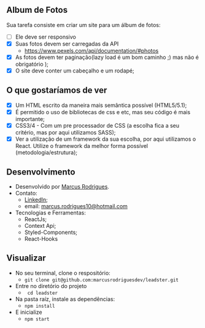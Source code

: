 ## Album de Fotos

Sua tarefa consiste em criar um site para um álbum de fotos:
- [ ] Ele deve ser responsivo
- [x] Suas fotos devem ser carregadas da API
  - https://www.pexels.com/api/documentation/#photos
- [x] As fotos devem ter paginação(lazy load é um bom caminho ;) mas não é obrigatório ); 
- [x] O site deve conter um cabeçalho e um rodapé;

## O que gostaríamos de ver

- [x] Um HTML escrito da maneira mais semântica possível (HTML5/5.1);
- [x] É permitido o uso de bibliotecas de css e etc, mas seu código é mais importante;
- [x] CSS3/4 - Com um pre processador de CSS (a escolha fica a seu critério, mas por aqui utilizamos SASS);
- [x] Ver a utilização de um framework da sua escolha, por aqui utilizamos o React. Utilize o framework da melhor forma possível (metodologia/estrutura);

## Desenvolvimento

- Desenvolvido por <a href="https://www.linkedin.com/in/marcusrodriguesdev/" target="_blank" rel="noreferrer">Marcus Rodrigues</a>.
- Contato:
  - <a href="https://www.linkedin.com/in/marcusrodriguesdev/" target="_blank" rel="noreferrer">LinkedIn</a>;
  - email: marcus.rodrigues10@hotmail.com
- Tecnologias e Ferramentas:
  - ReactJs;
  - Context Api;
  - Styled-Components;
  - React-Hooks

## Visualizar
 - No seu terminal, clone o respositório:
   - ``` git clone git@github.com:marcusrodriguesdev/leadster.git ```
 - Entre no diretório do projeto
   - ``` cd leadster```
 - Na pasta raíz, instale as dependências:
   - ``` npm install ```
 - E inicialize
   - ``` npm start ```
